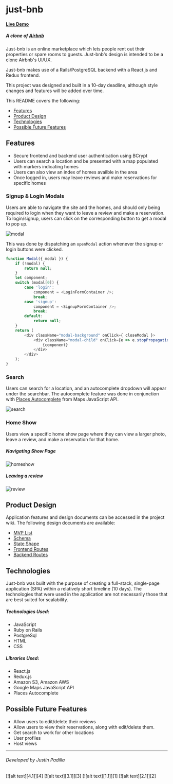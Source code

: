 # just-bnb

#### [Live Demo](https://just-bnb.herokuapp.com/#/)
##### A clone of [Airbnb](https://www.airbnb.com/ "Airbnb")

Just-bnb is an online marketplace which lets people rent out their properties or spare rooms to guests. Just-bnb's design is intended to be a clone Airbnb's UI/UX.

Just-bnb makes use of a Rails/PostgreSQL backend with a React.js and Redux frontend.

This project was designed and built in a 10-day deadline, although style changes and features will be added over time.

This README covers the following:

* [Features](#features)
* [Product Design](#product-design)
* [Technologies](#technologies)
* [Possible Future Features](#possible-future-features)

## Features

* Secure frontend and backend user authentication using BCrypt
* Users can search a location and be presented with a map populated with markers indicating homes
* Users can also view an index of homes availble in the area
* Once logged in, users may leave reviews and make reservations for specific homes

### Signup & Login Modals

Users are able to navigate the site and the homes, and should only being required to login when they want to leave a review and make a reservation. To login/signup, users can click on the corresponding button to get a modal to pop up.

![modal](https://media.giphy.com/media/4Tgx9wtsge7UEGhGKq/giphy.gif)

This was done by dispatching an `openModal` action whenever the signup or login buttons were clicked.

```javascript
function Modal({ modal }) {
    if (!modal) {
        return null;
    }
    let component;
    switch (modal[0]) {
        case 'login':
            component = <LoginFormContainer />;
            break;
        case 'signup':
            component = <SignupFormContainer />;
            break;
        default:
            return null;
    }
    return (
        <div className="modal-background" onClick={ closeModal }>
            <div className="modal-child" onClick={e => e.stopPropagation()}>
                {component}
            </div>
        </div>
    );
}
```
### Search

Users can search for a location, and an autocomplete dropdown will appear under the searchbar. The autocomplete feature was done in conjunction with [Places Autocomplete](https://developers.google.com/maps/documentation/javascript/examples/places-autocomplete) from Maps JavaScript API.

![search](https://media.giphy.com/media/69EoZ4TGYWexythMHY/giphy.gif)

### Home Show

Users view a specific home show page where they can view a larger photo, leave a review, and make a reservation for that home.

##### Navigating Show Page
![homeshow](https://media.giphy.com/media/FdpoxeXsf4npxC0pDq/giphy.gif)

##### Leaving a review
![review](https://media.giphy.com/media/PO8razNrfQexdSznOA/giphy.gif)

## Product Design

Application features and design documents can be accessed in the project wiki. The following design documents are available:

* [MVP List](https://github.com/bjjeong/just-bnb/wiki/MVP-List)
* [Schema](https://github.com/bjjeong/just-bnb/wiki/Schema)
* [State Shape](https://github.com/bjjeong/just-bnb/wiki/State-Shape)
* [Frontend Routes](https://github.com/bjjeong/just-bnb/wiki/Frontend-Routes)
* [Backend Routes](https://github.com/bjjeong/just-bnb/wiki/Backend-Routes)

## Technologies
Just-bnb was built with the purpose of creating a full-stack, single-page application (SPA) within a relatively short timeline (10 days). The technologies that were used in the application are not necessarily those that are best suited for scalability.

##### Technologies Used:
* JavaScript
* Ruby on Rails
* PostgreSql
* HTML
* CSS

##### Libraries Used:
* React.js
* Redux.js
* Amazon S3, Amazon AWS
* Google Maps JavaScript API
* Places Autocomplete

## Possible Future Features
* Allow users to edit/delete their reviews
* Allow users to view their reservations, along with edit/delete them.
* Get search to work for other locations
* User profiles
* Host views

---------

###### Developed by Justin Padilla

[![alt text][4.1]][4]
[![alt text][3.1]][3]
[![alt text][1.1]][1]
[![alt text][2.1]][2]










